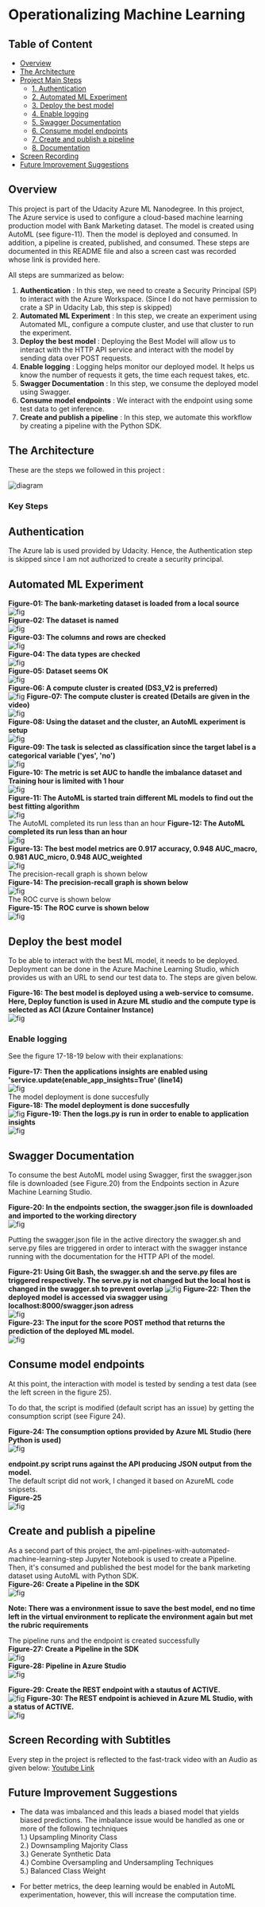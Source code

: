 # Operationalizing Machine Learning

## Table of Content
* [Overview](#overview)
* [The Architecture](#the-architecture)
* [Project Main Steps](#key-steps)
    * [1. Authentication](#authentication)
    * [2. Automated ML Experiment](#automated-ml-experiment)
    * [3. Deploy the best model](#deploy-the-best-model)
    * [4. Enable logging](#enable-logging)
    * [5. Swagger Documentation](#swagger-documentation)
    * [6. Consume model endpoints](#consume-model-endpoints)
    * [7. Create and publish a pipeline](#create-and-publish-a-pipeline)
    * [8. Documentation](#documentation)
* [Screen Recording](#Screen-Recording-with-Subtitles)
* [Future Improvement Suggestions](#future-improvement-suggestions)

## Overview
This project is part of the Udacity Azure ML Nanodegree.
In this project, The Azure service is used to configure a cloud-based machine learning production model with Bank Marketing dataset. The model is created using AutoML (see figure-11). Then the model is deployed and consumed. In addition, a pipeline is created, published, and consumed. These steps are documented in this README file and also a screen cast was recorded whose link is provided here.

All steps are summarized as below:  
1. **Authentication** : In this step, we need to create a Security Principal (SP) to interact with the Azure Workspace. (Since I do not have permission to crate a SP in Udacity Lab, this step is skipped)
2. **Automated ML Experiment** : In this step, we create an experiment using Automated ML, configure a compute cluster, and use that cluster to run the experiment.
3. **Deploy the best model** : Deploying the Best Model will allow us to interact with the HTTP API service and interact with the model by sending data over POST requests.
4. **Enable logging** : Logging helps monitor our deployed model. It helps us know the number of requests it gets, the time each request takes, etc.
5. **Swagger Documentation** : In this step, we consume the deployed model using Swagger.
6. **Consume model endpoints** : We interact with the endpoint using some test data to get inference.
7. **Create and publish a pipeline** : In this step, we automate this workflow by creating a pipeline with the Python SDK.


## The Architecture
These are the steps we followed in this project :

![diagram](img/architecture.png)

### Key Steps

## Authentication
The Azure lab is used provided by Udacity. Hence, the Authentication step is skipped since I am not authorized to create a security principal.

## Automated ML Experiment
**Figure-01: The bank-marketing dataset is loaded from a local source**  
![fig](img/fig01.png)  
**Figure-02: The dataset is named**  
![fig](img/fig02.png)  
**Figure-03: The columns and rows are checked**  
![fig](img/fig03.png)  
**Figure-04: The data types are checked**  
![fig](img/fig04.png)  
**Figure-05: Dataset seems OK**  
![fig](img/fig05.png)  
**Figure-06: A compute cluster is created (DS3_V2 is preferred)**  
![fig](img/fig06.png)
**Figure-07: The compute cluster is created (Details are given in the video)**  
![fig](img/fig07.png)  
**Figure-08: Using the dataset and the cluster, an AutoML experiment is setup**  
![fig](img/fig08.png)  
**Figure-09: The task is selected as classification since the target label is a categorical variable ('yes', 'no')**  
![fig](img/fig09.png)  
**Figure-10: The metric is set AUC to handle the imbalance dataset and Training hour is limited with 1 hour**  
![fig](img/fig10.png)  
**Figure-11: The AutoML is started train different ML models to find out the best fitting algorithm**  
![fig](img/fig11.png)  
The AutoML completed its run less than an hour
**Figure-12: The AutoML completed its run less than an hour**  
![fig](img/fig12.png)  
**Figure-13: The best model metrics are 0.917 accuracy, 0.948 AUC_macro, 0.981 AUC_micro, 0.948 AUC_weighted**  
![fig](img/fig13.png)  
The precision-recall graph is shown below  
**Figure-14: The precision-recall graph is shown below**  
![fig](img/fig14.png)  
The ROC curve is shown below  
**Figure-15: The ROC curve is shown below**  
![fig](img/fig15.png)  


## Deploy the best model
To be able to interact with the best ML model, it needs to be deployed. Deployment can be done in the Azure Machine Learning Studio, which provides us with an URL to send our test data to. The steps are given below.

**Figure-16: The best model is deployed using a web-service to comsume. Here, Deploy function is used in Azure ML studio and the compute type is selected as ACI (Azure Container Instance)**  
![fig](img/fig16.png)  

### Enable logging
See the figure 17-18-19 below with their explanations:  

**Figure-17: Then the applications insights are enabled using 'service.update(enable_app_insights=True' (line14)**  
![fig](img/fig17.png)  
The model deployment is done succesfully  
**Figure-18: The model deployment is done succesfully**  
![fig](img/fig18.png)
**Figure-19: Then the logs.py is run in order to enable to application insights**  
![fig](img/fig19.png) 

## Swagger Documentation
To consume the best AutoML model using Swagger, first the swagger.json file is downloaded (see Figure.20) from the Endpoints section in Azure Machine Learning Studio.

**Figure-20: In the endpoints section, the swagger.json file is downloaded and imported to the working directory**  
![fig](img/fig20.png)

Putting the swagger.json file in the active directory the swagger.sh and serve.py files are triggered in order to interact with the swagger instance running with the documentation for the HTTP API of the model.

**Figure-21: Using Git Bash, the swagger.sh and the serve.py files are triggered respectively. The serve.py is not changed but the local host is changed in the swagger.sh to prevent overlap**
![fig](img/fig21.png) 
**Figure-22: Then the deployed model is accessed via swagger using localhost:8000/swagger.json adress**  
![fig](img/fig22.png)  
**Figure-23: The input for the score POST method that returns the prediction of the deployed ML model.**  
![fig](img/fig23.png)  

## Consume model endpoints
At this point, the interaction with model is tested by sending a test data (see the left screen in the figure 25).

To do that, the script is modified (default script has an issue) by getting the consumption script (see Figure 24).  

**Figure-24: The consumption options provided by Azure ML Studio (here Python is used)**  
![fig](img/fig24.png)  

**endpoint.py script runs against the API producing JSON output from the model.**  
The default script did not work, I changed it based on AzureML code snipsets.  
**Figure-25**  
![fig](img/fig25.png)  

## Create and publish a pipeline
As a second part of this project, the aml-pipelines-with-automated-machine-learning-step Jupyter Notebook is used to create a Pipeline.  
Then, it's consumed and published the best model for the bank marketing dataset using AutoML with Python SDK.  
**Figure-26: Create a Pipeline in the SDK**  
![fig](img/fig26.png)  

**Note: There was a environment issue to save the best model, end no time left in the virtual environment to replicate the environment again but met the rubric requirements**

The pipeline runs and the endpoint is created successfully  
**Figure-27: Create a Pipeline in the SDK**  
![fig](img/fig27.png)  
**Figure-28: Pipeline in Azure Studio**  
![fig](img/fig28.png)  

**Figure-29: Create the REST endpoint with a stautus of ACTIVE.**  
![fig](img/fig29.png) 
**Figure-30: The REST endpoint is achieved in Azure ML Studio, with a status of ACTIVE.**  
![fig](img/fig30.png) 


## Screen Recording with Subtitles
Every step in the project is reflected to the fast-track video with an Audio as given below:
[Youtube Link](https://www.youtube.com/watch?v=LqhBfw5kl9M)

## Future Improvement Suggestions
* The data was imbalanced and this leads a biased model that yields biased predictions. The imbalance issue would be handled as one or more of the following techniques  
1.) Upsampling Minority Class  
2.) Downsampling Majority Class  
3.) Generate Synthetic Data  
4.) Combine Oversampling and Undersampling Techniques  
5.) Balanced Class Weight  

* For better metrics, the deep learning would be enabled in AutoML experimentation, however, this will increase the computation time.



